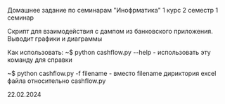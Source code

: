 Домашнее задание по семинарам "Инофрматика"
1 курс 2 семестр 1 семинар

Скрипт для взаимодействия с дампом из банковского приложения.
Выводит графики и диаграммы

Как использовать:
~$ python cashflow.py --help      - использовать эту команду для справки

~$ python cashflow.py -f filename          - вместо filename дириктория excel файла относительно cashflow.py

22.02.2024

